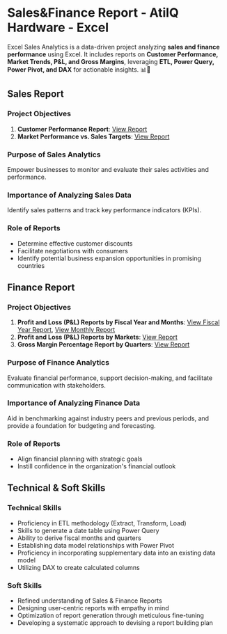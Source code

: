 # Sales&Finance Report - AtilQ Hardware - Excel

Excel Sales Analytics is a data-driven project analyzing **sales and finance performance** using Excel. It includes reports on **Customer Performance, Market Trends, P&L, and Gross Margins**, leveraging **ETL, Power Query, Power Pivot, and DAX** for actionable insights. 📊🚀

## Sales Report

### Project Objectives
1. **Customer Performance Report**: [View Report](https://github.com/AK-analyst/Excel-Sales-Analytics/blob/main/Customer%20Performance%20Report.pdf)
2. **Market Performance vs. Sales Targets**: [View Report](https://github.com/AK-analyst/Excel-Sales-Analytics/blob/main/Market%20Performance%20VS%20Target.pdf)

### Purpose of Sales Analytics
Empower businesses to monitor and evaluate their sales activities and performance.

### Importance of Analyzing Sales Data
Identify sales patterns and track key performance indicators (KPIs).

### Role of Reports
- Determine effective customer discounts
- Facilitate negotiations with consumers
- Identify potential business expansion opportunities in promising countries

## Finance Report

### Project Objectives
1. **Profit and Loss (P&L) Reports by Fiscal Year and Months**: [View Fiscal Year Report](https://github.com/AK-analyst/Excel-Sales-Analytics/blob/main/P%26L%20by%20Fiscal%20Year.pdf), [View Monthly Report](https://github.com/AK-analyst/Excel-Sales-Analytics/blob/main/P%26L%20by%20Months.pdf)
2. **Profit and Loss (P&L) Reports by Markets**: [View Report](https://github.com/AK-analyst/Excel-Sales-Analytics/blob/main/P%26L%20by%20Markets.pdf)
3. **Gross Margin Percentage Report by Quarters**: [View Report](https://github.com/AK-analyst/Excel-Sales-Analytics/blob/main/GM%25%20by%20Quarter(SubZone).pdf)

### Purpose of Finance Analytics
Evaluate financial performance, support decision-making, and facilitate communication with stakeholders.

### Importance of Analyzing Finance Data
Aid in benchmarking against industry peers and previous periods, and provide a foundation for budgeting and forecasting.

### Role of Reports
- Align financial planning with strategic goals
- Instill confidence in the organization's financial outlook

## Technical & Soft Skills

### Technical Skills
- Proficiency in ETL methodology (Extract, Transform, Load)
- Skills to generate a date table using Power Query
- Ability to derive fiscal months and quarters
- Establishing data model relationships with Power Pivot
- Proficiency in incorporating supplementary data into an existing data model
- Utilizing DAX to create calculated columns

### Soft Skills
- Refined understanding of Sales & Finance Reports
- Designing user-centric reports with empathy in mind
- Optimization of report generation through meticulous fine-tuning
- Developing a systematic approach to devising a report building plan
